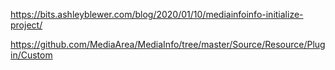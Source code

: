 

https://bits.ashleyblewer.com/blog/2020/01/10/mediainfoinfo-initialize-project/

https://github.com/MediaArea/MediaInfo/tree/master/Source/Resource/Plugin/Custom

